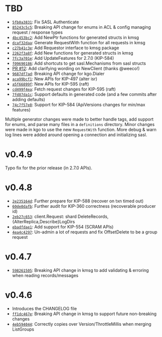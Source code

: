 TBD
===

- [`5fb0a3831`](https://github.com/twmb/frang/commit/5fb0a3831f56e444497131674b582113344704db): Fix SASL Authenticate
- [`85243c5c5`](https://github.com/twmb/frang/commit/85243c5c5aee1e23f6d360efdc82480fd83fcfc3): Breaking API change for enums in ACL & config managing request / response types
- [`4bc453bc2`](https://github.com/twmb/frang/commit/4bc453bc237bd534947cebdc5bc72f8bd7e855d9): Add NewPtr functions for generated structs in kmsg
- [`dcaf32daa`](https://github.com/twmb/frang/commit/dcaf32daa16fdc20e1c9cf91847b74342d13e36f): Generate RequestWith function for all requests in kmsg
- [`c27b41c3e`](https://github.com/twmb/frang/commit/c27b41c3e85df89651d9634cd024a2114f273cbd): Add Requestor interface to kmsg package
- [`2262f3a8f`](https://github.com/twmb/frang/commit/2262f3a8f90db2f459203b8ae665b089c19901d2): Add New functions for generated structs in kmsg
- [`7fc3a701e`](https://github.com/twmb/frang/commit/7fc3a701ec2155417cc02d2535510fcb5c9cdb6d): Add UpdateFeatures for 2.7.0 (KIP-584)
- [`f09690186`](https://github.com/twmb/frang/commit/f09690186ce2697f78626ba06e7ccfb586f1c7ee): Add shortcuts to get sasl.Mechanisms from sasl structs
- [PR #12](https://github.com/twmb/frang/pull/12): Add clarifying wording on NewClient (thanks @weeco!)
- [`9687df7ad`](https://github.com/twmb/frang/commit/9687df7ad71c552c61eea86376ebf3a9f6bff09e): Breaking API change for kgo.Dialer
- [`aca99bcf1`](https://github.com/twmb/frang/commit/aca99bcf19e741850378adbfe64c62b009340d7d): New APIs for KIP-497 (alter isr)
- [`a5f66899f`](https://github.com/twmb/frang/commit/a5f66899f6b492de37d689566d34869f50744717): New APIs for KIP-595 (raft)
- [`cd499f4ea`](https://github.com/twmb/frang/commit/cd499f4eaceaa0bd73452b5737c7713fe2b60ca9): Fetch request changes for KIP-595 (raft)
- [`7fd87da1c`](https://github.com/twmb/frang/commit/7fd87da1c8562943b095a54b5bc6258e2d2bdc6c): Support defaults in generated code (and a few commits after adding defaults)
- [`74c7f57e8`](https://github.com/twmb/frang/commit/74c7f57e81dd45033e9eec3bacbc4dca75fef83d): Support for KIP-584 (ApiVersions changes for min/max features)

Multiple generator changes were made to better handle tags, add support for
enums, and parse many files in a `definitions` directory. Minor changes were
made in kgo to use the new `RequestWith` function. More debug & warn log lines
were added around opening a connection and initializing sasl.

v0.4.9
======

Typo fix for the prior release (in 2.7.0 APIs).

v0.4.8
======

- [`2e235164d`](https://github.com/twmb/frang/commit/2e235164daca64cafc715642582b13424e494e5c): Further prepare for KIP-588 (recover on txn timed out)
- [`60de0dafb`](https://github.com/twmb/frang/commit/60de0dafbeb7bf72996ad5f24690820962d2f584): Further audit for KIP-360 correctness (recoverable producer id)
- [`2eb27c653`](https://github.com/twmb/frang/commit/2eb27c653a4cdb815bf366894a2b87a3555ee50b): client.Request: shard DeleteRecords, {AlterReplica,Describe}LogDirs
- [`ebadfdae1`](https://github.com/twmb/frang/commit/ebadfdae1d975a5a937a1f1d67fd909b728c7386): Add support for KIP-554 (SCRAM APIs)
- [`4ea4c4297`](https://github.com/twmb/frang/commit/4ea4c4297e0402fcf37ef913f4a161203ff83dd4): Un-admin a lot of requests and fix OffsetDelete to be a group request

v0.4.7
======

- [`598261505`](https://github.com/twmb/frang/commit/598261505033d0255c37dc06b9b6c1112818a1be): Breaking API change in kmsg to add validating & erroring when reading records/messages

v0.4.6
======

- Introduces the CHANGELOG file
- [`ff1dc467e`](https://github.com/twmb/frang/commit/ff1dc467e32b6be41656c1f3bc57cb4d45e32a0c): Breaking API change in kmsg to support future non-breaking changes
- [`4eb594044`](https://github.com/twmb/frang/commit/4eb594044cfc611b75352530f7122c596b15764c): Correctly copies over Version/ThrottleMillis when merging ListGroups
